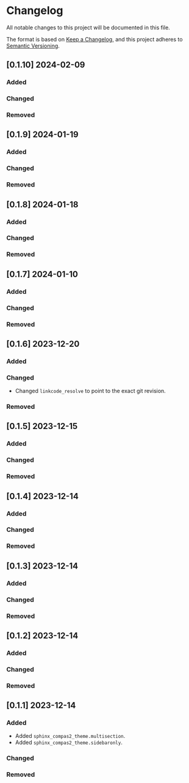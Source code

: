 # Changelog

All notable changes to this project will be documented in this file.

The format is based on [Keep a Changelog](https://keepachangelog.com/en/1.0.0/),
and this project adheres to [Semantic Versioning](https://semver.org/spec/v2.0.0.html).

## [0.1.10] 2024-02-09

### Added

### Changed

### Removed


## [0.1.9] 2024-01-19

### Added

### Changed

### Removed


## [0.1.8] 2024-01-18

### Added

### Changed

### Removed


## [0.1.7] 2024-01-10

### Added

### Changed

### Removed


## [0.1.6] 2023-12-20

### Added

### Changed

* Changed `linkcode_resolve` to point to the exact git revision.

### Removed


## [0.1.5] 2023-12-15

### Added

### Changed

### Removed


## [0.1.4] 2023-12-14

### Added

### Changed

### Removed


## [0.1.3] 2023-12-14

### Added

### Changed

### Removed


## [0.1.2] 2023-12-14

### Added

### Changed

### Removed


## [0.1.1] 2023-12-14

### Added

* Added ``sphinx_compas2_theme.multisection``.
* Added ``sphinx_compas2_theme.sidebaronly``.

### Changed

### Removed

